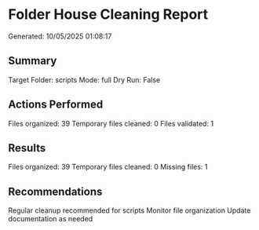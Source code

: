 ﻿# Folder House Cleaning Report
Generated: 10/05/2025 01:08:17

## Summary
Target Folder: scripts
Mode: full
Dry Run: False

## Actions Performed
Files organized: 39
Temporary files cleaned: 0
Files validated: 1

## Results
Files organized: 39
Temporary files cleaned: 0
Missing files: 1

## Recommendations
Regular cleanup recommended for scripts
Monitor file organization
Update documentation as needed
